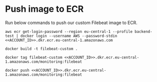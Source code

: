 # Push image to ECR
Run below commands to push our custom Filebeat image to ECR.
```
aws ecr get-login-password --region eu-central-1 --profile backend-test | docker login --username AWS --password-stdin <<ACCOUNT_ID>>.dkr.ecr.eu-central-1.amazonaws.com
```

```
docker build -t filebeat-custom .
```

```
docker tag filebeat-custom <<ACCOUNT_ID>>.dkr.ecr.eu-central-1.amazonaws.com/monitoring:filebeat
```

```
docker push <<ACCOUNT_ID>>.dkr.ecr.eu-central-1.amazonaws.com/monitoring:filebeat
```